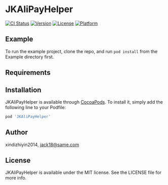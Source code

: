 # JKAliPayHelper

[![CI Status](https://img.shields.io/travis/xindizhiyin2014/JKAliPayHelper.svg?style=flat)](https://travis-ci.org/xindizhiyin2014/JKAliPayHelper)
[![Version](https://img.shields.io/cocoapods/v/JKAliPayHelper.svg?style=flat)](https://cocoapods.org/pods/JKAliPayHelper)
[![License](https://img.shields.io/cocoapods/l/JKAliPayHelper.svg?style=flat)](https://cocoapods.org/pods/JKAliPayHelper)
[![Platform](https://img.shields.io/cocoapods/p/JKAliPayHelper.svg?style=flat)](https://cocoapods.org/pods/JKAliPayHelper)

## Example

To run the example project, clone the repo, and run `pod install` from the Example directory first.

## Requirements

## Installation

JKAliPayHelper is available through [CocoaPods](https://cocoapods.org). To install
it, simply add the following line to your Podfile:

```ruby
pod 'JKAliPayHelper'
```

## Author

xindizhiyin2014, jack18@same.com

## License

JKAliPayHelper is available under the MIT license. See the LICENSE file for more info.
